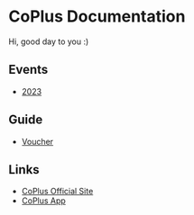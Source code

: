 # CoPlus Documentation

Hi, good day to you :)

## Events
* [2023](./event/2023/index.md)

## Guide
* [Voucher](./guide/voucher.md)

## Links
* [CoPlus Official Site](https://coplus.my)
* [CoPlus App](https://app.coplus.my)
